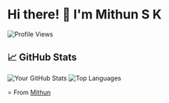 # Hi there! 👋 I'm Mithun S K

![Profile Views](https://komarev.com/ghpvc/?username=Mithun-74&color=blueviolet)

## 📈 GitHub Stats

![Your GitHub Stats](https://github-readme-stats.vercel.app/api?username=Mithun-74&show_icons=true&theme=radical) ![Top Languages](https://github-readme-stats.vercel.app/api/top-langs/?username=Mithun-74&layout=compact&theme=radical)

⭐️ From [Mithun](https://github.com/Mithun-74)
